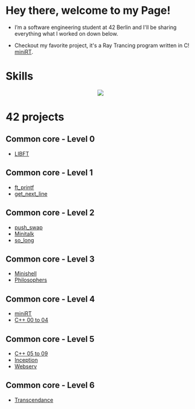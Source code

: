 # Hey there, welcome to my Page!
- I’m a software engineering student at 42 Berlin and I'll be sharing everything what I worked on down below.

- Checkout my favorite project, it's a Ray Trancing program written in C! [miniRT](https://github.com/urbanobazz/miniRT).
# Skills
<p align="center">
  <a href="https://skillicons.dev">
    <img src="https://skillicons.dev/icons?i=c,cpp,python,django,git,docker,github,bash,linux,vim,vscode,ps,blender,notion" />
  </a>
</p>

# 42 projects

## Common core - Level 0

- [LIBFT](https://github.com/urbanobazz/Libft)

## Common core - Level 1

- [ft_printf](https://github.com/urbanobazz/ft_printf)
- [get_next_line](https://github.com/urbanobazz/get_next_line)

## Common core - Level 2

- [push_swap](https://github.com/urbanobazz/push_swap)
- [Minitalk](https://github.com/urbanobazz/Minitalk)
- [so_long](https://github.com/urbanobazz/so_long)

## Common core - Level 3

- [Minishell](https://github.com/urbanobazz/Minishell)
- [Philosophers](https://github.com/urbanobazz/Philosophers)

## Common core - Level 4

- [miniRT](https://github.com/urbanobazz/miniRT)
- [C++ 00 to 04](https://github.com/urbanobazz/CPP_Rank_04)

## Common core - Level 5

- [C++ 05 to 09](https://github.com/urbanobazz/cpp-rank05)
- [Inception](https://github.com/urbanobazz/Inception)
- [Webserv](https://github.com/evan-ite/webserv)

## Common core - Level 6

- [Transcendance](https://github.com/urbanobazz/Transcendence)

<!---
urbanobazz/urbanobazz is a ✨ special ✨ repository because its `README.md` (this file) appears on your GitHub profile.
You can click the Preview link to take a look at your changes.
--->
